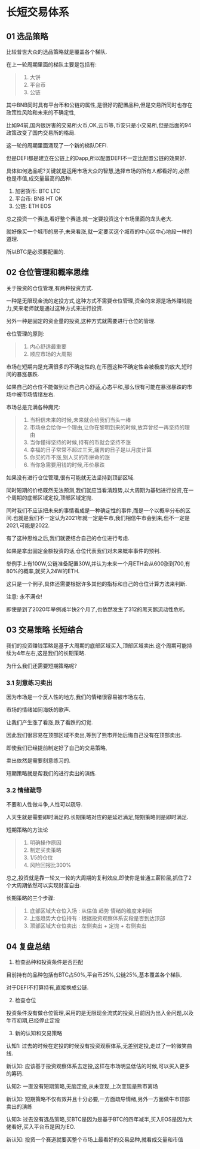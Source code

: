 # 长短交易体系

## 01 选品策略

比较普世大众的选品策略就是覆盖各个梯队.

在上一轮周期里面的梯队主要是包括有:

> 1. 大饼
> 2. 平台币
> 3. 公链

其中BNB同时具有平台币和公链的属性,是很好的配置品种,但是交易所同时也存在政策性风险和未来的不确定性,

比如94前,国内很厉害的交易所火币,OK,云币等,币安只是小交易所,但是后面的94政策改变了国内交易所的格局.

这一轮的周期里面涌现了一个新的梯队DEFI.

但是DEFI都是建立在公链上的Dapp,所以配置DEFI不一定比配置公链的效果好.

具体如何选品呢?关键就是运用市场大众的智慧,选择市场的所有人都看好的,必然也是市值,成交量最高的品种.

1. 加密货币: BTC LTC
2. 平台币: BNB HT OK
3. 公链: ETH EOS

总之投资一个赛道,看好整个赛道.就一定要投资这个市场里面的龙头老大.

就好像买一个城市的房子,未来看涨,就一定要买这个城市的中心区中心地段一样的道理.

所以BTC是必须要配置的.



## 02 仓位管理和概率思维

关于投资的仓位管理,有两种投资方式.

一种是无限现金流的定投方式,这种方式不需要仓位管理,资金的来源是场外赚钱能力,笑来老师就是通过这种方式来进行投资.

另外一种是固定的资金量的投资,这种方式就需要进行仓位的管理.

仓位管理的原则:

> 1. 内心舒适最重要
> 2. 顺应市场的大周期

市场在短期内是充满很多的不确定性的,在币圈这种不确定性会被极度的放大,短时间的暴涨暴跌.

如果自己的仓位不能做到让自己内心舒适,心态平和,那么很有可能在暴涨暴跌的市场中被市场情绪左右.

市场总是充满各种魔咒:

>1. 当相信未来的时候,未来就会给我们当头一棒
>2. 市场总会给你一个理由,让你在黎明到来的时候,放弃曾经一再坚持的理由
>3. 当你懂得坚持的时候,持有的币就会坚持不涨
>4. 幸福的日子常常不超过三天,痛苦的日子是以月度计算
>5. 你买的币不涨,别人买的币拼命的涨
>6. 当你急需要用钱的时候,币价暴跌

如果没有进行仓位管理,很有可能就无法坚持到顶部区域.

同时短期的价格既然无法预测,我们就应当看清趋势,以大周期为基础进行投资,在一个周期的底部区域定投,顶部区域定抛.

同时我们不应该把未来的事情看成是一种确定性的事件,而是一个以概率分布的区间.也就是我们不一定认为2021年就一定是牛市,我们相信牛市会到来,但不一定是2021,可能是2022.

有了这种思维之后,我们就要结合自己的仓位进行考虑.

如果是拿出固定金额投资的话,仓位代表我们对未来概率事件的预判.

举例手上有100W,公链准备配置30W,并认为未来一个月ETH会从600涨到700,有80%的概率,就买入24W的ETH.

这只是一个例子,具体还需要根据许多其他的指标和自己的仓位计算方法来判断.

注意: 永不满仓!

即使是到了2020年举例减半快2个月了,也依然发生了312的黑天鹅流动性危机.



## 03 交易策略 长短结合

我们的投资赚钱策略是基于大周期的底部区域买入,顶部区域卖出.这个周期可能持续为4年左右,这是我们的长期策略.

为什么我们还需要短期策略呢?

### 3.1 刻意练习卖出

因为市场是一个反人性的地方,我们的情绪很容易被市场左右,

市场的情绪如同海妖的歌声.

让我们产生涨了看涨,跌了看跌的幻觉.

因此我们很容易在顶部区域不卖出,等到了熊市开始后悔自己没有在顶部卖出.

即使我们已经提前制定好了自己的交易策略,

卖出依然是需要刻意练习的.

短期策略就是帮我们的进行卖出的演练.

### 3.2 情绪疏导

不要和人性做斗争,人性可以疏导.

人天生就是需要即时满足的.长期策略对应的是延迟满足,短期策略则是即时满足.



短期策略的方法论

> 1. 明确操作原因
> 2. 制定买卖策略
> 3. 1/5的仓位
> 4. 风险回报比300%



总之,投资就是靠一轮又一轮的大周期的复利效应,即使你是普通工薪阶层,抓住了2个大周期依然可以实现财富自由.

长期策略的三个步骤:

> 1. 底部区域大仓位入场 : 从估值 趋势 情绪的维度来判断
> 2. 上涨趋势大仓位持有 : 根据投资观察体系安段是否到达顶部
> 3. 顶部区域大仓位卖出  : 左侧卖出 + 定抛 + 右侧卖出



## 04 复盘总结

1. 检查品种和投资条件是否匹配

目前持有的品种包括有BTC占50%,平台币25%,公链25%,基本覆盖各个梯队.

对于DEFI不打算持有,直接换成公链.



2. 检查仓位

投资条件没有做仓位管理,采用的是无限现金流式的投资,目前因为出入金问题,以及牛市初期,已经停止定投



3. 新的认知和交易策略

认知1: 过去的时候在定投的时候没有投资观察体系,无差别定投,走过了一轮微笑曲线.

新认知: 应该基于投资观察体系去定投,这样在市场明显低估的时候,可以买入更多的筹码.



认知2: 一直没有短期策略,无脑定投,从未变现,上次变现是熊市离场

新认知: 短期策略不仅有效并且十分必要,一方面疏导情绪,另外一方面做牛市顶部卖出的演练



认知3: 过去没有选品策略,买BTC是因为是基于BTC的四年减半,买入EOS是因为大佬看好,买入平台币是因为IEO.

新认知: 投资一个赛道就要买整个市场上最看好的交易品种,就看成交量和市值





